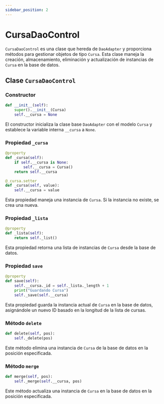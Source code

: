 ```yaml
---
sidebar_position: 2
---
```


# CursaDaoControl

`CursaDaoControl` es una clase que hereda de `DaoAdapter` y proporciona métodos para gestionar objetos de tipo `Cursa`. Esta clase maneja la creación, almacenamiento, eliminación y actualización de instancias de `Cursa` en la base de datos.

## Clase `CursaDaoControl`

### Constructor

```python
def __init__(self):
    super().__init__(Cursa)
    self.__cursa = None
```

El constructor inicializa la clase base `DaoAdapter` con el modelo `Cursa` y establece la variable interna `__cursa` a `None`.

### Propiedad `_cursa`

```python
@property
def _cursa(self):
    if self.__cursa is None:
        self.__cursa = Cursa()
    return self.__cursa

@_cursa.setter
def _cursa(self, value):
    self.__cursa = value
```

Esta propiedad maneja una instancia de `Cursa`. Si la instancia no existe, se crea una nueva.

### Propiedad `_lista`

```python
@property
def _lista(self):
    return self._list()
```

Esta propiedad retorna una lista de instancias de `Cursa` desde la base de datos.

### Propiedad `save`

```python
@property
def save(self):
    self.__cursa._id = self._lista._length + 1
    print("Guardando Cursa")
    self._save(self.__cursa)
```

Esta propiedad guarda la instancia actual de `Cursa` en la base de datos, asignándole un nuevo ID basado en la longitud de la lista de cursas.

### Método `delete`

```python
def delete(self, pos):
    self._delete(pos)  
```

Este método elimina una instancia de `Cursa` de la base de datos en la posición especificada.

### Método `merge`

```python
def merge(self, pos):
    self._merge(self.__cursa, pos)
```

Este método actualiza una instancia de `Cursa` en la base de datos en la posición especificada.
